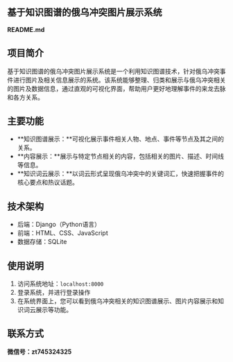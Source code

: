 ## 基于知识图谱的俄乌冲突图片展示系统

**README.md**

## 项目简介

基于知识图谱的俄乌冲突图片展示系统是一个利用知识图谱技术，针对俄乌冲突事件进行图片及相关信息展示的系统。该系统能够整理、归类和展示与俄乌冲突相关的图片及数据信息，通过直观的可视化界面，帮助用户更好地理解事件的来龙去脉和各方关系。

## 主要功能

- **知识图谱展示：**可视化展示事件相关人物、地点、事件等节点及其之间的关系。
- **内容展示：**展示与特定节点相关的内容，包括相关的图片、描述、时间线等信息。
- **知识词云展示：**以词云形式呈现俄乌冲突中的关键词汇，快速把握事件的核心要点和热议话题。


## 技术架构

- 后端：Django（Python语言）
- 前端：HTML、CSS、JavaScript
- 数据存储：SQLite


## 使用说明

1. 访问系统地址：`localhost:8000`
2. 登录系统，并进行登录操作
3. 在系统界面上，您可以看到俄乌冲突相关的知识图谱展示、图片内容展示和知识词云展示等功能。


## 联系方式

**微信号：zt745324325**